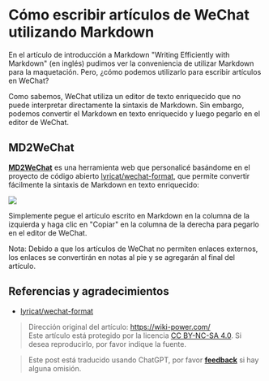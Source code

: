 # Cómo escribir artículos de WeChat utilizando Markdown

En el artículo de introducción a Markdown "Writing Efficiently with Markdown" (en inglés) pudimos ver la conveniencia de utilizar Markdown para la maquetación. Pero, ¿cómo podemos utilizarlo para escribir artículos en WeChat?

Como sabemos, WeChat utiliza un editor de texto enriquecido que no puede interpretar directamente la sintaxis de Markdown. Sin embargo, podemos convertir el Markdown en texto enriquecido y luego pegarlo en el editor de WeChat.

## MD2WeChat

[**MD2WeChat**](https://md2wechat.wiki-power.com/) es una herramienta web que personalicé basándome en el proyecto de código abierto [lyricat/wechat-format](https://github.com/lyricat/wechat-format), que permite convertir fácilmente la sintaxis de Markdown en texto enriquecido:

[![](https://f004.backblazeb2.com/file/wiki-media/img/20210216125752.png)](https://md2wechat.wiki-power.com/)

Simplemente pegue el artículo escrito en Markdown en la columna de la izquierda y haga clic en "Copiar" en la columna de la derecha para pegarlo en el editor de WeChat.

Nota: Debido a que los artículos de WeChat no permiten enlaces externos, los enlaces se convertirán en notas al pie y se agregarán al final del artículo.

## Referencias y agradecimientos

- [lyricat/wechat-format](https://github.com/lyricat/wechat-format)

> Dirección original del artículo: <https://wiki-power.com/>  
> Este artículo está protegido por la licencia [CC BY-NC-SA 4.0](https://creativecommons.org/licenses/by/4.0/deed.zh). Si desea reproducirlo, por favor indique la fuente.

> Este post está traducido usando ChatGPT, por favor [**feedback**](https://github.com/linyuxuanlin/Wiki_MkDocs/issues/new) si hay alguna omisión.